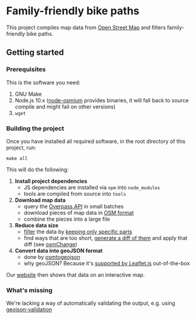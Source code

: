 # Family-friendly bike paths

This project compiles map data from [Open Street Map](https://wiki.openstreetmap.org/wiki/DE:Hauptseite) and filters family-friendly bike paths.

## Getting started

### Prerequisites

This is the software you need:

1. GNU Make
2. Node.js 10.x ([node-osmium](https://github.com/osmcode/node-osmium) provides binaries, it will fall back to source compile and might fail on other versions)
3. `wget`

### Building the project

Once you have installed all required software,
in the root directory of this project, run:

```
make all
```

This will do the following:

1. **Install project dependencies**
   - JS dependencies are installed via `npm` into `node_modules`
   - tools are compiled from source into `tools`
2. **Download map data**
   - query the [Overpass API](https://wiki.openstreetmap.org/wiki/Overpass_API)
   in small batches
   - download pieces of map data in
   [OSM format](https://wiki.openstreetmap.org/wiki/OSM_XML)
   - combine the pieces into a large file
3. **Reduce data size**
   - [filter](https://wiki.openstreetmap.org/wiki/Osmfilter) the data by
   [keeping only specific parts](https://wiki.openstreetmap.org/wiki/Osmfilter#Tags_Filter)
   - find ways that are too short, [generate a diff of them](minlength.js)
   and apply that diff (see [osmChange](https://wiki.openstreetmap.org/wiki/OsmChange))
4. **Convert data into geoJSON format**
   - done by [osmtogeojson](https://github.com/tyrasd/osmtogeojson)
   - why geoJSON? Because it's
     [supported by Leaflet.js](https://leafletjs.com/examples/geojson/) out-of-the-box

Our [website](https://github.com/awendt/familienradwege-website) then shows that data
on an interactive map.

### What's missing

We're lacking a way of automatically validating the output, e.g. using
[geojson-validation](https://www.npmjs.com/package/geojson-validation)
